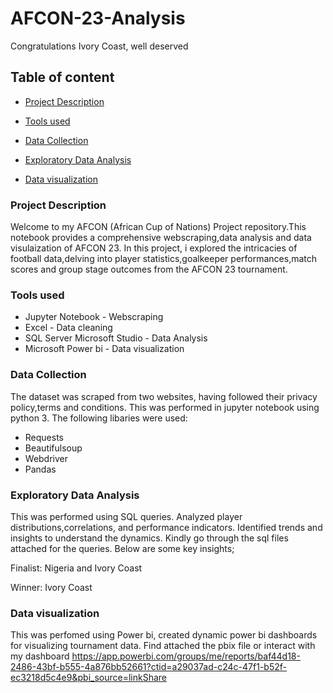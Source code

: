 # AFCON-23-Analysis
Congratulations Ivory Coast, well deserved 


## Table of content
- [Project Description](#project-description)

- [Tools used](#tools-used)

- [Data Collection](#data-collection)

- [Exploratory Data Analysis](#exploratory-data-analysis)
- [Data visualization](#data-visualization)

### Project Description
Welcome to my AFCON (African Cup of Nations) Project repository.This notebook provides a comprehensive webscraping,data analysis and data visulaization of AFCON 23.
In this project, i explored the intricacies of football data,delving into player statistics,goalkeeper performances,match scores and group stage outcomes from the AFCON 23 tournament.

### Tools used
-  Jupyter Notebook - Webscraping
-  Excel - Data cleaning
-  SQL Server Microsoft Studio - Data Analysis
-  Microsoft Power bi - Data visualization

### Data Collection
The dataset was scraped from two websites, having followed their privacy policy,terms and conditions.
This was performed in jupyter notebook using python 3.
The following libaries were used:
-   Requests
-   Beautifulsoup
-   Webdriver
-   Pandas

### Exploratory Data Analysis
This was performed using SQL queries. Analyzed player distributions,correlations, and performance indicators. Identified trends and insights to understand the dynamics.
Kindly go through the sql files attached for the queries.
Below are some key insights;

Finalist: Nigeria and Ivory Coast

Winner: Ivory Coast


### Data visualization
This was perfomed using Power bi, created dynamic power bi dashboards for visualizing tournament data.
Find attached the pbix file or interact with my dashboard https://app.powerbi.com/groups/me/reports/baf44d18-2486-43bf-b555-4a876bb52661?ctid=a29037ad-c24c-47f1-b52f-ec3218d5c4e9&pbi_source=linkShare
